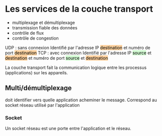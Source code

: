 # Les services de la couche transport
- multiplexage et démultiplexage
- transmission fiable des données
- contrôle de flux
- contrôle de congestion

UDP : sans connexion
	Identifié par l'adresse IP <mark style="background: #FFB86CA6;">destination</mark> et numéro de port <mark style="background: #FFB86CA6;">destination</mark>
TCP : avec connexion
	Identifié par l'adresse IP <mark style="background: #BBFABBA6;">source</mark> et <mark style="background: #FFB86CA6;">destination</mark> et numéro de port <mark style="background: #BBFABBA6;">source</mark> et <mark style="background: #FFB86CA6;">destination</mark>

La couche transport fait la communication logique entre les processus (applications) sur les appareils.

## Multi/démultiplexage
doit identifier vers quelle application acheminer le message. 
	Correspond au socket réseau utilisé par l'application
### Socket
Un socket réseau est une porte entre l'application et le réseau.


